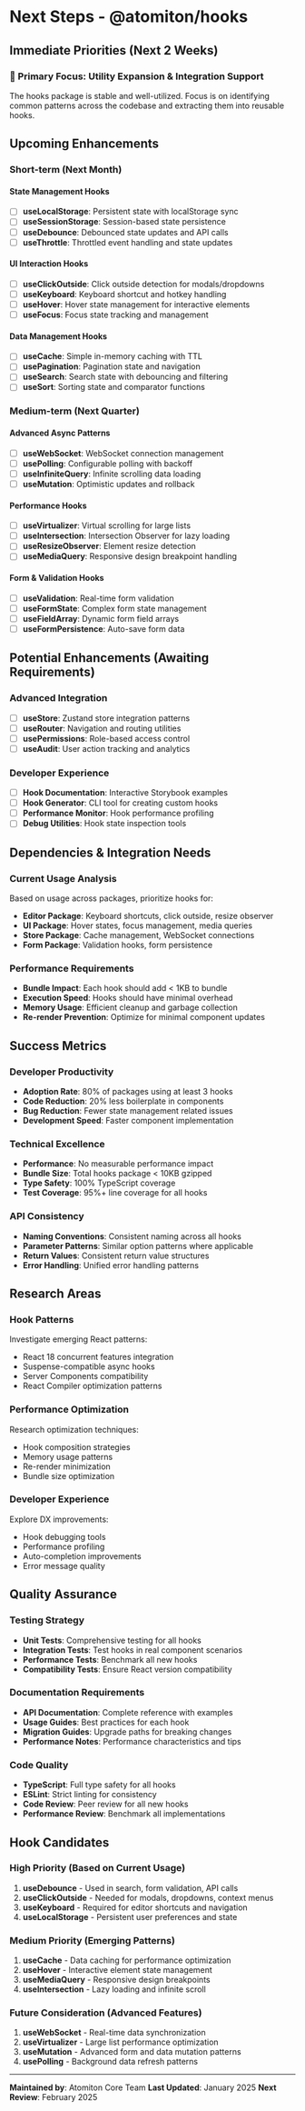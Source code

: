 # Next Steps - @atomiton/hooks

## Immediate Priorities (Next 2 Weeks)

### 🎯 Primary Focus: Utility Expansion & Integration Support

The hooks package is stable and well-utilized. Focus is on identifying common
patterns across the codebase and extracting them into reusable hooks.

## Upcoming Enhancements

### Short-term (Next Month)

#### State Management Hooks

- [ ] **useLocalStorage**: Persistent state with localStorage sync
- [ ] **useSessionStorage**: Session-based state persistence
- [ ] **useDebounce**: Debounced state updates and API calls
- [ ] **useThrottle**: Throttled event handling and state updates

#### UI Interaction Hooks

- [ ] **useClickOutside**: Click outside detection for modals/dropdowns
- [ ] **useKeyboard**: Keyboard shortcut and hotkey handling
- [ ] **useHover**: Hover state management for interactive elements
- [ ] **useFocus**: Focus state tracking and management

#### Data Management Hooks

- [ ] **useCache**: Simple in-memory caching with TTL
- [ ] **usePagination**: Pagination state and navigation
- [ ] **useSearch**: Search state with debouncing and filtering
- [ ] **useSort**: Sorting state and comparator functions

### Medium-term (Next Quarter)

#### Advanced Async Patterns

- [ ] **useWebSocket**: WebSocket connection management
- [ ] **usePolling**: Configurable polling with backoff
- [ ] **useInfiniteQuery**: Infinite scrolling data loading
- [ ] **useMutation**: Optimistic updates and rollback

#### Performance Hooks

- [ ] **useVirtualizer**: Virtual scrolling for large lists
- [ ] **useIntersection**: Intersection Observer for lazy loading
- [ ] **useResizeObserver**: Element resize detection
- [ ] **useMediaQuery**: Responsive design breakpoint handling

#### Form & Validation Hooks

- [ ] **useValidation**: Real-time form validation
- [ ] **useFormState**: Complex form state management
- [ ] **useFieldArray**: Dynamic form field arrays
- [ ] **useFormPersistence**: Auto-save form data

## Potential Enhancements (Awaiting Requirements)

### Advanced Integration

- [ ] **useStore**: Zustand store integration patterns
- [ ] **useRouter**: Navigation and routing utilities
- [ ] **usePermissions**: Role-based access control
- [ ] **useAudit**: User action tracking and analytics

### Developer Experience

- [ ] **Hook Documentation**: Interactive Storybook examples
- [ ] **Hook Generator**: CLI tool for creating custom hooks
- [ ] **Performance Monitor**: Hook performance profiling
- [ ] **Debug Utilities**: Hook state inspection tools

## Dependencies & Integration Needs

### Current Usage Analysis

Based on usage across packages, prioritize hooks for:

- **Editor Package**: Keyboard shortcuts, click outside, resize observer
- **UI Package**: Hover states, focus management, media queries
- **Store Package**: Cache management, WebSocket connections
- **Form Package**: Validation hooks, form persistence

### Performance Requirements

- **Bundle Impact**: Each hook should add < 1KB to bundle
- **Execution Speed**: Hooks should have minimal overhead
- **Memory Usage**: Efficient cleanup and garbage collection
- **Re-render Prevention**: Optimize for minimal component updates

## Success Metrics

### Developer Productivity

- **Adoption Rate**: 80% of packages using at least 3 hooks
- **Code Reduction**: 20% less boilerplate in components
- **Bug Reduction**: Fewer state management related issues
- **Development Speed**: Faster component implementation

### Technical Excellence

- **Performance**: No measurable performance impact
- **Bundle Size**: Total hooks package < 10KB gzipped
- **Type Safety**: 100% TypeScript coverage
- **Test Coverage**: 95%+ line coverage for all hooks

### API Consistency

- **Naming Conventions**: Consistent naming across all hooks
- **Parameter Patterns**: Similar option patterns where applicable
- **Return Values**: Consistent return value structures
- **Error Handling**: Unified error handling patterns

## Research Areas

### Hook Patterns

Investigate emerging React patterns:

- React 18 concurrent features integration
- Suspense-compatible async hooks
- Server Components compatibility
- React Compiler optimization patterns

### Performance Optimization

Research optimization techniques:

- Hook composition strategies
- Memory usage patterns
- Re-render minimization
- Bundle size optimization

### Developer Experience

Explore DX improvements:

- Hook debugging tools
- Performance profiling
- Auto-completion improvements
- Error message quality

## Quality Assurance

### Testing Strategy

- **Unit Tests**: Comprehensive testing for all hooks
- **Integration Tests**: Test hooks in real component scenarios
- **Performance Tests**: Benchmark all new hooks
- **Compatibility Tests**: Ensure React version compatibility

### Documentation Requirements

- **API Documentation**: Complete reference with examples
- **Usage Guides**: Best practices for each hook
- **Migration Guides**: Upgrade paths for breaking changes
- **Performance Notes**: Performance characteristics and tips

### Code Quality

- **TypeScript**: Full type safety for all hooks
- **ESLint**: Strict linting for consistency
- **Code Review**: Peer review for all new hooks
- **Performance Review**: Benchmark all implementations

## Hook Candidates

### High Priority (Based on Current Usage)

1. **useDebounce** - Used in search, form validation, API calls
2. **useClickOutside** - Needed for modals, dropdowns, context menus
3. **useKeyboard** - Required for editor shortcuts and navigation
4. **useLocalStorage** - Persistent user preferences and state

### Medium Priority (Emerging Patterns)

1. **useCache** - Data caching for performance optimization
2. **useHover** - Interactive element state management
3. **useMediaQuery** - Responsive design breakpoints
4. **useIntersection** - Lazy loading and infinite scroll

### Future Consideration (Advanced Features)

1. **useWebSocket** - Real-time data synchronization
2. **useVirtualizer** - Large list performance optimization
3. **useMutation** - Advanced form and data mutation patterns
4. **usePolling** - Background data refresh patterns

---

**Maintained by**: Atomiton Core Team **Last Updated**: January 2025 **Next
Review**: February 2025
